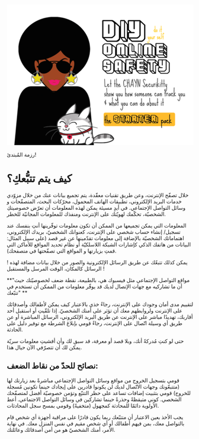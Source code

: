 ![](/assets/cryptocat.png)

رزمة المُبتدئ!

# كيف يتم تتبُّعكِ؟





خلال تصفّح الإنترنت، وعن طريق تقنيات معقّدة، يتم تجميع بيانات عنك من خلال مزوّدي خدمات البريد الإلكتروني، تطبيقات الهاتف المحمول، محرّكات البحث، المتصفّحات و وسائل التواصل الإجتماعي. في أيدٍ مسيئة يمكن لهذه المعلومات أن تعرّض خصوصيتكِ الشخصيّة، تحكّمك لهويّتك على الإنترنت ومنفذك للمعلومات المجانيّة للخطر.


المعلومات التي يمكن تجميعها من الممكن أن تكون معلومات توفّرينها أنتِ بنفسك عند تسجيل/ إنشاء حساب شخصي على الإنترنت، كعنوانك الشخصيّ، بريدك الإلكتروني، اهتماماتك الشخصيّة بالإضافة إلى معلومات تقدّمينها عن غير قصد  (على سبيل المثال: البيانات من هاتفك الذكي كإشارات الشبكة اللاسلكيّة  أو نظام تحديد المواقع للأماكن التي قمتِ بزيارتها و المواقع التي تصفّحتها في متصفحك).


! يمكن كذلك تتبعّك عن طريق الرسائل الإلكترونية والصور من خلال بيانات مضافة لهذه الرسائل كالمكان، الوقت المرسل والمستقبل !

**"مواقع التواصل الإجتماعي مثل فيسبوك هي، بالطبيعة، نقطة ضعف لخصوصيّتك حيث أن ما تشاركيه مع جهات الإتصال لديك قد يوفّر معلومات من الممكن أن تستخدم  في تتبّعك"
**



لتقييم مدى أمان وجودك على الإنترنت، رجاءً خذي بالاعتبار كيف يمكن لأطفالك وأصدقائك على الإنترنت ولروابطهم معك أن تؤثر على أمنك الشخصيّ. إذا تلقّيتِ أو استقبل  أحد أقاربك، تهديدًا مباشر على الإنترنت عن طريق البريد الإلكتروني، الرسائل المباشرة أو عن طريق أي وسيلة اتّصال على الإنترنت، رجاءً قومي بإبلاغ الشرطة مع توفير دليل على الحادثة.


حتى لو كنتِ مُدركةً أنك، وبلا قصد أو معرفة، قد سبق لك وأن أفشيتِ معلومات سريّة يمكن لك أن تتصرّفي الآن حيال هذا.


## نصائح للحدّ من نقاط الضعف:


قومي بتسجيل الخروج من مواقع وسائل التواصل الإجتماعي مباشرةً بعد زيارتك لها (متتبعّونك وجهات الاتّصال  لديك لن يكونوا قادرين على إيجادك حينما تكونين مُسجلة للخروج)
قومي بتثبيت إضافات تساعد على حظر التتبّع وتؤمن خصوصيّة أفضل لمتصفّحك الشخصي.
كوني متيقظةً وحذرةً حينما تشاركين في وسائل التواصل الاجتماعي.
أعط الأولوية دائمًا  للمحادثة كمجهول (متخفيةً) وقومي بمسح سجل المحادثات.

يجب الأخذ  بعين الاعتبار أن متتبّعك ربما يكون قادرًا على مراقبة  أجهزة أي شخص قام بالتواصل معك، بمن فيهم أطفالك أو أي شخص مقيم في نفس المنزل معك. في نهاية الأمر، أمنك الشخصيّ هو من أمن أصدقائك وعائلتك.



